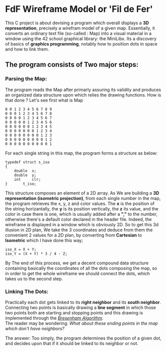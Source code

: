 # FdF Wireframe Model or 'Fil de Fer'

This C project is about devising a program which overall displays a **3D representation**,
precisely a wirefram model of a given map. Essentially, it converts an ordinary text file (so-called : Map) into a visual material in a window using the 42 school graphical library: the MiniLibx. Its a discovery of basics of **graphics programming**, notably how to position dots in space and how to link them.

## The program consists of Two major steps:
### Parsing the Map:
The program reads the Map after primarly assuring its validity and produces an organized data structure upon which relies the drawing functions. How is that done ? Let's see first what is Map

	0 0 1 2 3 4 5 6 7 8 9
	0 0 0 1 2 3 4 5 6 7 8
	0 0 0 0 1 2 3 4 5 6 7
	0 0 0 0 0 1 2 3 4 5 6
	0 0 0 0 0 0 1 2 3 4 5
	0 0 0 0 0 0 0 1 2 3 4
	0 0 0 0 0 0 0 0 1 2 3
	0 0 0 0 0 0 0 0 0 1 2
	0 0 0 0 0 0 0 0 0 0 1

For each single string in this map, the program forms a structure as below:

	typedef struct s_iso
	{
		double	x;
		double	y;
		int		clr;
	}		t_iso;

This structure composes an element of a 2D array. 
As We are building a **3D representation (isometric projection)**, from each single number in the map, the program retrieves the x, y, z and color values. The **x** is the position of the string horizantally, the **y** is its  position vertically, the **z** its value, and the color in case there is one, which is usually added after a **","** to the number, otherwise there's a default color declared in the header file. Indeed, the wireframe is displayed in a window which is obviously 2D. So to get this 3d illusion in 2D plan, We take the 3 coordinates and deduce from them the convenient 2 values for a 2D plan, by converting from **Cartesian** to **Isometric** which I have done this way;

	iso_X = X + Y;
	iso_Y = (X + Y) * 3 / 4 - Z;

By The end of this process, we get a decent compound data structure containing basically the coordinates of all the dots composing the map, so in order to get the whole wireframe we should connect the dots, which takes us to the second step.

### Linking The Dots:
 Practically each dot gets linked to its **right neighbor** and its **south neighbor**. Connecting two points is basically drawing a **line segment** in which those two points both are starting and stopping points and this drawing is implemented through the [*Bresenham Algorithm*](https://en.wikipedia.org/wiki/Bresenham%27s_line_algorithm).
<br/>
The reader may be wondering: *What about these ending points in the map which don't have neighbors?*

The answer:
Too simply, the program determines the position of a given dot, and decides upon that if it should be linked to its neighbor or not.




